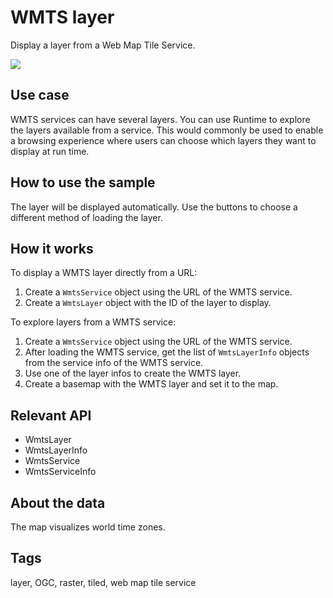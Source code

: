 # WMTS layer

Display a layer from a Web Map Tile Service.

![](screenshot.png)

## Use case

WMTS services can have several layers. You can use Runtime to explore the layers available from a service. This would commonly be used to enable a browsing experience where users can choose which layers they want to display at run time.

## How to use the sample

The layer will be displayed automatically. Use the buttons to choose a different method of loading the layer.

## How it works

To display a WMTS layer directly from a URL:

1. Create a `WmtsService` object using the URL of the WMTS service.
2. Create a `WmtsLayer` object with the ID of the layer to display.

To explore layers from a WMTS service:

1. Create a `WmtsService` object using the URL of the WMTS service.
2. After loading the WMTS service, get the list of `WmtsLayerInfo` objects from the service info of the WMTS service.
3. Use one of the layer infos to create the WMTS layer.
4. Create a basemap with the WMTS layer and set it to the map.

## Relevant API

* WmtsLayer
* WmtsLayerInfo
* WmtsService
* WmtsServiceInfo

## About the data

The map visualizes world time zones.

## Tags

layer, OGC, raster, tiled, web map tile service
